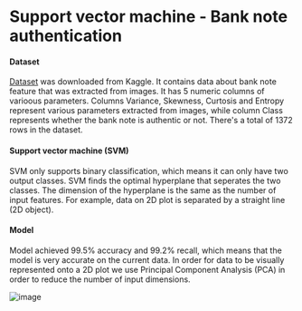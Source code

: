 # Support vector machine - Bank note authentication

#### Dataset

[Dataset](https://www.kaggle.com/datasets/ritesaluja/bank-note-authentication-uci-data) was downloaded from Kaggle. It contains data about bank note feature
that was extracted from images. It has 5 numeric columns of varioous parameters. Columns Variance, Skewness, Curtosis and Entropy represent various
parameters extracted from images, while column Class represents whether the bank note is authentic or not. There's a total of 1372 rows in the dataset.

#### Support vector machine (SVM)

SVM only supports binary classification, which means it can only have two output classes. SVM finds the optimal hyperplane that seperates the two classes.
The dimension of the hyperplane is the same as the number of input features. For example, data on 2D plot is separated by a straight line (2D object). 

#### Model

Model achieved 99.5% accuracy and 99.2% recall, which means that the model is very accurate on the current data. In order for data to be visually represented
onto a 2D plot we use Principal Component Analysis (PCA) in order to reduce the number of input dimensions.

![image](https://github.com/mato-m/svm-banknote/assets/64593617/5d974ef3-2f88-4304-ac03-8967b7f12d77)
